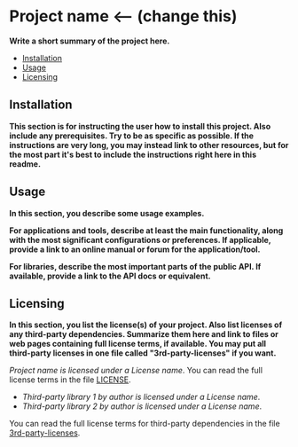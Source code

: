 # Project name <-- (change this)
**Write a short summary of the project here.**

* [Installation](#installation)
* [Usage](#usage)
* [Licensing](#licensing)

## Installation
**This section is for instructing the user how to install this project. Also include any prerequisites. Try to be as specific as possible. If the instructions are very long, you may instead link to other resources, but for the most part it's best to include the instructions right here in this readme.**

## Usage
**In this section, you describe some usage examples.**

**For applications and tools, describe at least the main functionality, along with the most significant configurations or preferences. If applicable, provide a link to an online manual or forum for the application/tool.**

**For libraries, describe the most important parts of the public API. If available, provide a link to the API docs or equivalent.**

## Licensing
**In this section, you list the license(s) of your project. Also list licenses of any third-party dependencies. Summarize them here and link to files or web pages containing full license terms, if available. You may put all third-party licenses in one file called "3rd-party-licenses" if you want.**

*Project name is licensed under a License name*. You can read the full license terms in the file [LICENSE](LICENSE).

* *Third-party library 1 by author is licensed under a License name*.
* *Third-party library 2 by author is licensed under a License name*.

You can read the full license terms for third-party dependencies in the file [3rd-party-licenses](3rd-party-licenses).
